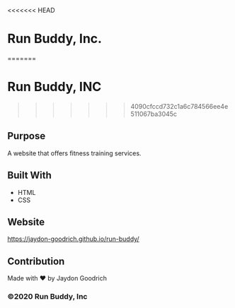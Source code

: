 <<<<<<< HEAD
# Run Buddy, Inc.
=======
# Run Buddy, INC
>>>>>>> 4090cfccd732c1a6c784566ee4e511067ba3045c

## Purpose
A website that offers fitness training services.

## Built With
* HTML
* CSS

## Website
https://jaydon-goodrich.github.io/run-buddy/

## Contribution
Made with ❤️ by Jaydon Goodrich

### ©️2020 Run Buddy, Inc 
